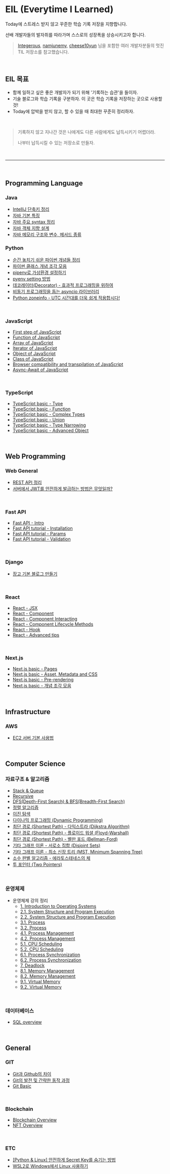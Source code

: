 # EIL (Everytime I Learned)
Today에 스트레스 받지 않고 꾸준한 학습 기록 저장을 지향합니다.

선배 개발자들의 발자취를 따라가며 스스로의 성장폭을 상승시키고자 합니다.

> [Integerous](https://github.com/Integerous), [namjunemy](https://github.com/namjunemy), [cheese10yun](https://github.com/cheese10yun) 님을 포함한 여러 개발자분들의 멋진 TIL 저장소를 참고했습니다.

​    

## EIL 목표

* 함께 일하고 싶은 좋은 개발자가 되기 위해 '기록하는 습관'을 들이자.
* 기술 블로그와 학습 기록을 구분하자. 이 곳은 학습 기록을 저장하는 곳으로 사용할 것!
* Today에 압박을 받지 않고, 할 수 있을 때 최대한 꾸준히 정리하자.

​    

> 기록하지 않고 지나간 것은 나에게도 다른 사람에게도 납득시키기 어렵더라.
>
> 나부터 납득시킬 수 있는 저장소로 만들자.

​    

***

​    

## Programming Language
### Java

- [IntelliJ 단축키 정리](/java/IntelliJ_shortcut.md)
- [자바 기본 특징](/java/java_basic.md)
- [자바 주요 syntax 정리](/java/java_basic_syntax.md)
- [자바 객체 지향 설계](/java/java_oop.md)
- [자바 메모리 구조와 변수, 메서드 종류](/java/java_memory_structure.md)

   

### Python

* [순간 놓치기 쉬운 파이썬 개념들 정리](/python/python_knowledge.md)
* [파이썬 클래스 개념 조각 모음](/python/python_class_pieces.md)
* [pipenv로 가상환경 설정하기](/python/pipenv.md)
* [pyenv setting 방법](/python/pyenv_setting.md)
* [데코레이터(Decorator) - 효과적 프로그래밍을 위하여](/python/decorator.md)
* [비동기 프로그래밍을 돕는 asyncio 라이브러리](/python/asyncio.md)
* [Python zoneinfo - UTC 시간대를 더욱 쉽게 적용합시다!](/python/zoneinfo.md)

​   

### JavaScript

* [First step of JavaScript](/javascript/js_first_step.md)
* [Function of JavaScript](/javascript/js_function.md)
* [Array of JavaScript](/javascript/js_array.md)
* [Iterator of JavaScript](/javascript/js_iterator.md)
* [Object of JavaScript](/javascript/js_object.md)
* [Class of JavaScript](/javascript/js_class.md)
* [Browser compatibility and transpilation of JavaScript](/javascript/js_browser_compatibility_and_transpilation.md)
* [Async-Await of JavaScript](/javascript/js_async_await.md)

​    

### TypeScript

* [TypeScript basic - Type](/typescript/ts_type.md)
* [TypeScript basic - Function](/typescript/ts_function.md)
* [TypeScript basic - Complex Types](/typescript/ts_complex_type.md)
* [TypeScript basic - Union](/typescript/ts_union.md)
* [TypeScript basic - Type Narrowing](/typescript/ts_type_narrowing.md)
* [TypeScript basic - Advanced Object](/typescript/ts_advanced_object.md)

​    

## Web Programming

### Web General

* [REST API 정리](/web_general/REST_API.md)
* [서버에서 JWT를 안전하게 발급하는 방법은 무엇일까?](/web_general/how_to_issue_JWT_safely.md)

​    

### Fast API

* [Fast API - Intro](/fast_api/fast_api_intro.md)
* [Fast API tutorial - Installation](/fast_api/fastapi_tutorial_1_installation.md)
* [Fast API tutorial - Params](/fast_api/fastapi_tutorial_3_params.md)
* [Fast API tutorial - Validation](/fast_api/fastapi_tutorial_4_validation.md)

​    

### Django

* [장고 기본 블로그 만들기](/Django/django_tutorial.md)

​    

### React

* [React - JSX](/react/react_jsx.md)
* [React - Component](/react/react_component.md)
* [React - Component Interacting](/react/react_component_interacting.md)
* [React - Component Lifecycle Methods](/react/react_component_lifecycle_methods.md)
* [React - Hook](/react/react_hook.md)
* [React - Advanced tips](/react/react_advanced.md)

​    

### Next.js

* [Next.js basic - Pages](/next_js/next_js_pages.md)
* [Next.js basic - Asset, Metadata and CSS](/next_js/next_js_css_asset_metadata.md)
* [Next.js basic - Pre-rendering](/next_js/next_js_pre_rendering.md)
* [Next.js basic - 개념 조각 모음](/next_js/next_js_important.md)

​    

## Infrastructure
### AWS
- [EC2 서버 기본 사용법](/aws/ec2_start.md)

​    

## Computer Science
### 자료구조 & 알고리즘

* [Stack & Queue](/data_structure/stack_queue.md)
* [Recursive](/algorithm/recursive.md)
* [DFS(Depth-First Search) & BFS(Breadth-First Search)](https://dev-on-coffee.tistory.com/31)
* [정렬 알고리즘](https://dev-on-coffee.tistory.com/46)
* [이진 탐색](https://dev-on-coffee.tistory.com/71)
* [다이나믹 프로그래밍 (Dynamic Programming)](https://dev-on-coffee.tistory.com/78)
* [최단 경로 (Shortest Path) - 다익스트라 (Dijkstra Algorithm)](https://dev-on-coffee.tistory.com/87)
* [최단 경로 (Shortest Path) - 플로이드 워셜 (Floyd-Warshall)](https://dev-on-coffee.tistory.com/94)
* [최단 경로 (Shortest Path) - 벨만 포드 (Bellman-Ford)](https://dev-on-coffee.tistory.com/154)
* [기타 그래프 이론 - 서로소 집합 (Disjoint Sets)](https://dev-on-coffee.tistory.com/160)
* [기타 그래프 이론 - 최소 신장 트리 (MST, Minimum Spanning Tree)](https://dev-on-coffee.tistory.com/165)
* [소수 판별 알고리즘 - 에라토스테네스의 체](https://dev-on-coffee.tistory.com/176)
* [투 포인터 (Two Pointers)](https://dev-on-coffee.tistory.com/181)

​    

### 운영체제

* 운영체제 강의 정리
  * [1. Introduction to Operating Systems](/OS/OS_1_Introduction_to_Operating_Systems.md)
  * [2.1. System Structure and Program Execution](/OS/OS_2_1_System_Structure_and_Program_Execution.md)
  * [2.2. System Structure and Program Execution](/OS/OS_2_2_System_Structure_and_Program_Execution.md)
  * [3.1. Process](/OS/OS_3_1_Process.md)
  * [3.2. Process](/OS/OS_3_2_Process.md)
  * [4.1. Process Management](/OS/OS_4_1_Process_Management.md)
  * [4.2. Process Management](/OS/OS_4_2_Process_Management.md)
  * [5.1. CPU Scheduling](/OS/OS_5_1_CPU_Scheduling.md)
  * [5.2. CPU Scheduling](/OS/OS_5_2_CPU_Scheduling.md)
  * [6.1. Process Synchronization](/OS/OS_6_1_Process_Synchronization.md)
  * [6.2. Process Synchronization](/OS/OS_6_2_Process_Synchronization.md)
  * [7. Deadlock](/OS/OS_7_Deadlock.md)
  * [8.1. Memory Management](/OS/OS_8_1_Memory_Management.md)
  * [8.2. Memory Management](/OS/OS_8_2_Memory_Management.md)
  * [9.1. Virtual Memory](/OS/OS_9_1_Virtual_Memory.md)
  * [9.2. Virtual Memory](/OS/OS_9_2_Virtual_Memory.md)

​    

### 데이터베이스

* [SQL overview](/db/SQL_overview.md)

​    

## General

### GIT

* [Git과 Github의 차이](/git/git.md)
* [Git의 발전 및 간략한 동작 과정](/git/git_history.md)
* [Git Basic](/git/git_basic.md)

​    

### Blockchain

* [Blockchain Overview](/blockchain/blockchain_overview.md)
* [NFT Overview](/blockchain/NFT_overview.md)

​    

### ETC

* [[Python & Linux] 안전하게 Secret Key를 숨기는 방법](/general/hide_secret_key.md)
* [WSL2로 Windows에서 Linux 사용하기](/general/WSL2.md)
